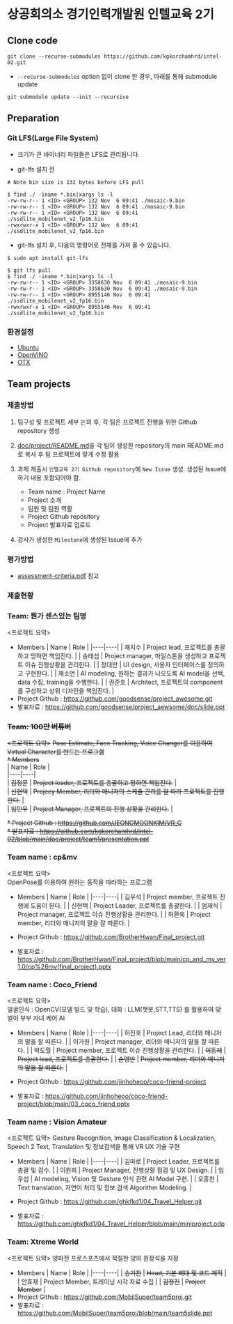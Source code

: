# 상공회의소 경기인력개발원 인텔교육 2기

## Clone code 

```shell
git clone --recurse-submodules https://github.com/kgkorchamhrd/intel-02.git
```

* `--recurse-submodules` option 없이 clone 한 경우, 아래를 통해 submodule update

```shell
git submodule update --init --recursive
```

## Preparation

### Git LFS(Large File System)

* 크기가 큰 바이너리 파일들은 LFS로 관리됩니다.

* git-lfs 설치 전

```shell
# Note bin size is 132 bytes before LFS pull

$ find ./ -iname *.bin|xargs ls -l
-rw-rw-r-- 1 <ID> <GROUP> 132 Nov  6 09:41 ./mosaic-9.bin
-rw-rw-r-- 1 <ID> <GROUP> 132 Nov  6 09:41 ./mosaic-9.bin
-rw-rw-r-- 1 <ID> <GROUP> 132 Nov  6 09:41 ./ssdlite_mobilenet_v2_fp16.bin
-rwxrwxr-x 1 <ID> <GROUP> 132 Nov  6 09:41 ./ssdlite_mobilenet_v2_fp16.bin
```

* git-lfs 설치 후, 다음의 명령어로 전체를 가져 올 수 있습니다.

```shell
$ sudo apt install git-lfs

$ git lfs pull
$ find ./ -iname *.bin|xargs ls -l
-rw-rw-r-- 1 <ID> <GROUP> 3358630 Nov  6 09:41 ./mosaic-9.bin
-rw-rw-r-- 1 <ID> <GROUP> 3358630 Nov  6 09:41 ./mosaic-9.bin
-rw-rw-r-- 1 <ID> <GROUP> 8955146 Nov  6 09:41 ./ssdlite_mobilenet_v2_fp16.bin
-rwxrwxr-x 1 <ID> <GROUP> 8955146 Nov  6 09:41 ./ssdlite_mobilenet_v2_fp16.bin
```

### 환경설정

* [Ubuntu](./doc/environment/ubuntu.md)
* [OpenVINO](./doc/environment/openvino.md)
* [OTX](./doc/environment/otx.md)

## Team projects

### 제출방법

1. 팀구성 및 프로젝트 세부 논의 후, 각 팀은 프로젝트 진행을 위한 Github repository 생성

2. [doc/project/README.md](./doc/project/README.md)을 각 팀이 생성한 repository의 main README.md로 복사 후 팀 프로젝트에 맞게 수정 활용

3. 과제 제출시 `인텔교육 2기 Github repository`에 `New Issue` 생성. 생성된 Issue에 하기 내용 포함되어야 함.

    * Team name : Project Name
    * Project 소개
    * 팀원 및 팀원 역활
    * Project Github repository
    * Project 발표자료 업로드

4. 강사가 생성한 `Milestone`에 생성된 Issue에 추가 

### 평가방법

* [assessment-criteria.pdf](./doc/project/assessment-criteria.pdf) 참고

### 제출현황

### Team: 뭔가 센스있는 팀명
<프로젝트 요약>
* Members
  | Name | Role |
  |----|----|
  | 채치수 | Project lead, 프로젝트를 총괄하고 망하면 책임진다. |
  | 송태섭 | Project manager, 마일스톤을 생성하고 프로젝트 이슈 진행상황을 관리한다. |
  | 정대만 | UI design, 사용자 인터페이스를 정의하고 구현한다. |
  | 채소연 | AI modeling, 원하는 결과가 나오도록 AI model을 선택, data 수집, training을 수행한다. |
  | 권준호 | Architect, 프로젝트의 component를 구성하고 상위 디자인을 책임진다. |
* Project Github : https://github.com/goodsense/project_awesome.git
* 발표자료 : https://github.com/goodsense/project_aewsome/doc/slide.ppt


### ~~Team: 100만 버튜버~~  
~~<프로젝트 요약>~~
~~Pose Estimate, Face Tracking, Voice Changer를 이용하여 Virtual Character를 만드는 프로그램~~  
~~* Members~~  
  | Name | Role |  
  |----|----|  
  | ~~김정문~~ | ~~Project leader, 프로젝트를 총괄하고 망하면 책임진다.~~ |  
  | ~~신현택~~ | ~~Projecy Member, 리더와 매니저의 스케쥴 관리를 잘 따라 프로젝트를 진행한다.~~ |  
  | ~~임민우~~ | ~~Project Manager, 프로젝트의 진행 상황을 관리한다.~~ |  

~~* Project Github : https://github.com/JEONGMOONKIM/VR_C~~  
~~* 발표자료 : https://github.com/kgkorchamhrd/intel-02/blob/main/doc/project/team1/presentation.ppt~~  



### Team name : cp&mv
<프로젝트 요약>  
  OpenPose를 이용하여 원하는 동작을 따라하는 프로그램
* Members
  | Name | Role |
  |----|----|
  | 김우석 | Project member, 프로젝트 진행에 도움이 된다. |
  | 신현택 | Project Leader, 프로젝트를 총괄한다. |
  | 엄재식 | Project manager, 프로젝트 이슈 진행상황을 관리한다. |
  | 허환욱 | Project member, 리더와 매니저의 말을 잘 따른다. |
  
* Project Github : https://github.com/BrotherHwan/Final_project.git
* 발표자료 : https://github.com/BrotherHwan/Final_project/blob/main/cp_and_mv_ver1.0/cp%26mv(final_project).pptx  


### Team name : Coco_Friend
<프로젝트 요약>  
  얼굴인식 : OpenCV(모델 빌드 및 학습), 대화 : LLM(챗봇,STT,TTS) 를 활용하여 맞벌이 부부 자녀 케어 AI
* Members
  | Name | Role |
  |----|----|
  | 허진호 | Project Lead, 리더와 매니저의 말을 잘 따른다. |
  | 이가원 | Project manager, 리더와 매니저의 말을 잘 따른다. |
  | 박도월 | Project member, 프로젝트 이슈 진행상황을 관리한다. |
  | ~~이동제~~ | ~~Project lead, 프로젝트를 총괄한다.~~ |
  | ~~손영빈~~ | ~~Project member, 리더와 매니저의 말을 잘 따른다.~~ |
  
  
* Project Github : https://github.com/jinhoheoo/coco-friend-project
* 발표자료 : https://github.com/jinhoheoo/coco-friend-project/blob/main/03_coco_friend.pptx


### Team name : Vision Amateur
<프로젝트 요약>
Gesture Recognition, Image Classification & Localization, Speech 2 Text, Translation 및 정보검색을 통해 VR UX 기술 구현
* Members
  | Name | Role |
  |----|----|
  | 김마로 | Project Leader, 프로젝트를 총괄 및 검수. |
  | 이원희 | Project Manager, 진행상황 점검 및 UX Design. |
  | 임우섭 | AI modeling, Vision 및 Gesture 인식 관련 AI Model 구현. |
  | 오흥천 | Text translation, 자연어 처리 및 정보 검색 Algorithm Modeling. |
  
* Project Github : https://github.com/ghkfkd1/04_Travel_Helper.git
* 발표자료 : https://github.com/ghkfkd1/04_Travel_Helper/blob/main/miniproject.odp



### Team: Xtreme World
<프로젝트 요약> 양파전 프로스포츠에서 적절한 양의 원정석을 지정
* Members
  | Name | Role |
  |----|----|
  | ~~송기찬~~ | ~~Head, 기본 뼈대 및 코드 제작~~ |
  | 안효재 | Project Member, 트레이닝 시각 자료 수집 |
  | ~~김정진~~ | ~~Project Member~~ |
* Project Github : https://github.com/MobilSuper/team5proj.git
* 발표자료 : https://github.com/MobilSuper/team5proj/blob/main/team5slide.ppt

